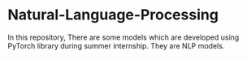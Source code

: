 # Natural-Language-Processing
In this repository, There are some models which are developed using PyTorch library during summer internship. They are NLP models.
